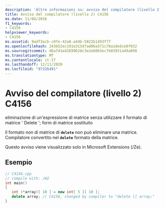 ```yaml
---
description: 'Altre informazioni su: avviso del compilatore (livello 2) C4156'
title: Avviso del compilatore (livello 2) C4156
ms.date: 11/04/2016
f1_keywords:
- C4156
helpviewer_keywords:
- C4156
ms.assetid: 9adf3acb-c0fe-42a8-a4db-5822b1493f77
ms.openlocfilehash: 243652ec191e315d7ad06a571c78a1dedce0f032
ms.sourcegitcommit: d6af41e42699628c3e2e6063ec7b03931a49a098
ms.translationtype: MT
ms.contentlocale: it-IT
ms.lasthandoff: 12/11/2020
ms.locfileid: "97326491"
---
```

# <a name="compiler-warning-level-2-c4156"></a>Avviso del compilatore (livello 2) C4156

eliminazione di un'espressione di matrice senza utilizzare il formato di matrice ' Delete '; form di matrice sostituito

Il formato non di matrice di **`delete`** non può eliminare una matrice. Compilatore convertito nel **`delete`** formato della matrice.

Questo avviso viene visualizzato solo in Microsoft Extensions (/Ze).

## <a name="example"></a>Esempio

```cpp
// C4156.cpp
// compile with: /W2
int main()
{
   int (*array)[ 10 ] = new int[ 5 ][ 10 ];
   delete array; // C4156, changed by compiler to "delete [] array;"
}
```
